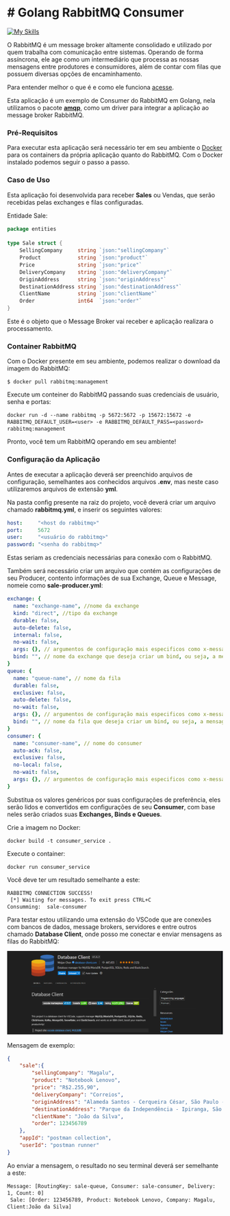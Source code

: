 # # Golang RabbitMQ Consumer
[![My Skills](https://skillicons.dev/icons?i=golang,rabbitmq)](https://skillicons.dev)

O RabbitMQ é um message broker altamente consolidado e utilizado por quem trabalha com comunicação entre sistemas. Operando de forma assíncrona, ele age como um intermediário que processa as nossas mensagens entre produtores e consumidores, além de contar com filas que possuem diversas opções de encaminhamento.

Para entender melhor o que é e como ele funciona [acesse](https://github.com/wesleysbmartins/rabbitmq).

Esta aplicação é um exemplo de Consumer do RabbitMQ em Golang, nela utilizamos o pacote [**amqp**](https://pkg.go.dev/github.com/streadway/amqp), como um driver para integrar a aplicação ao message broker RabbitMQ.

### Pré-Requisitos
Para executar esta aplicação será necessário ter em seu ambiente o [Docker](https://docs.docker.com/engine/install/) para os containers da própria aplicação quanto do RabbitMQ. Com o Docker instalado podemos seguir o passo a passo.

### Caso de Uso
Esta aplicação foi desenvolvida para receber **Sales** ou Vendas, que serão recebidas pelas exchanges e filas configuradas.

Entidade Sale:
```go
package entities

type Sale struct {
	SellingCompany     string `json:"sellingCompany"`
	Product            string `json:"product"`
	Price              string `json:"price"`
	DeliveryCompany    string `json:"deliveryCompany"`
	OriginAddress      string `json:"originAddress"`
	DestinationAddress string `json:"destinationAddress"`
	ClientName         string `json:"clientName"`
	Order              int64  `json:"order"`
}
```
Este é o objeto que o Message Broker vai receber e aplicação realizara o processamento.

### Container RabbitMQ
Com o Docker presente em seu ambiente, podemos realizar o download da imagem do RabbitMQ:
```shell
$ docker pull rabbitmq:management
```
Execute um conteiner do RabbitMQ passando suas credenciais de usuário, senha e portas:
```shell
docker run -d --name rabbitmq -p 5672:5672 -p 15672:15672 -e RABBITMQ_DEFAULT_USER=<user> -e RABBITMQ_DEFAULT_PASS=<password> rabbitmq:management
```
Pronto, você tem um RabbitMQ operando em seu ambiente!

### Configuração da Aplicação
Antes de executar a aplicação deverá ser preenchido arquivos de configuração, semelhantes aos conhecidos arquivos **.env**, mas neste caso utilizaremos arquivos de extensão **yml**.

Na pasta config presente na raiz do projeto, você deverá criar um arquivo chamado **rabbitmq.yml**, e inserir os seguintes valores:
```yml
host:     "<host do rabbitmq>"
port:     5672
user:     "<usuário do rabbitmq>"
password: "<senha do rabbitmq>"
```
Estas seriam as credenciais necessárias para conexão com o RabbitMQ.

Também será necessário criar um arquivo que contém as configurações de seu Producer, contento informações de sua Exchange, Queue e Message, nomeie como **sale-producer.yml**:
```yml
exchange: {
  name: "exchange-name", //nome da exchange
  kind: "direct", //tipo da exchange
  durable: false,
  auto-delete: false,
  internal: false,
  no-wait: false,
  args: {}, // argumentos de configuração mais especificos como x-message-ttl em milisegundos
  bind: "", // nome da exchange que deseja criar um bind, ou seja, a mensagem recebida será enviada para esta exchange também
}
queue: {
  name: "queue-name", // nome da fila
  durable: false,
  exclusive: false,
  auto-delete: false,
  no-wait: false,
  args: {}, // argumentos de configuração mais especificos como x-message-ttl em milisegundos
  bind: "", // nome da fila que deseja criar um bind, ou seja, a mensagem recebida será enviada para esta fila também
}
consumer: {
  name: "consumer-name", // nome do consumer
  auto-ack: false,
  exclusive: false,
  no-local: false,
  no-wait: false,
  args: {}, // argumentos de configuração mais especificos como x-message-ttl
}
```

Substitua os valores genéricos por suas configurações de preferência, eles serão lidos e convertidos em configurações de seu **Consumer**, com base neles serão criados suas **Exchanges, Binds e Queues**.


Crie a imagem no Docker:
```shell
docker build -t consumer_service .
```

Execute o container:
```shell
docker run consumer_service
```

Você deve ter um resultado semelhante a este:
```
RABBITMQ CONNECTION SUCCESS!
 [*] Waiting for messages. To exit press CTRL+C
Consumming:  sale-consumer
```

Para testar estou utilizando uma extensão do VSCode que are conexões com bancos de dados, message brokers, servidores e entre outros chamado **Database Client**, onde posso me conectar e enviar mensagens as filas do RabbitMQ:

![Database Client](./src/database-client.png)

Mensagem de exemplo:
```json
{
	"sale":{
        "sellingCompany": "Magalu",
        "product": "Notebook Lenovo",
        "price": "R$2.255,90",
        "deliveryCompany": "Correios",
        "originAddress": "Alameda Santos - Cerqueira César, São Paulo - SP, 01418-970",
        "destinationAddress": "Parque da Independência - Ipiranga, São Paulo - SP, 04263-000",
        "clientName": "João da Silva",
        "order": 123456789
    },
    "appId": "postman collection",
    "userId": "postman runner"
}
```

Ao enviar a mensagem, o resultado no seu terminal deverá ser semelhante a este:
```
Message: [RoutingKey: sale-queue, Consumer: sale-consumer, Delivery: 1, Count: 0]
 Sale: [Order: 123456789, Product: Notebook Lenovo, Company: Magalu, Client:João da Silva]
```
